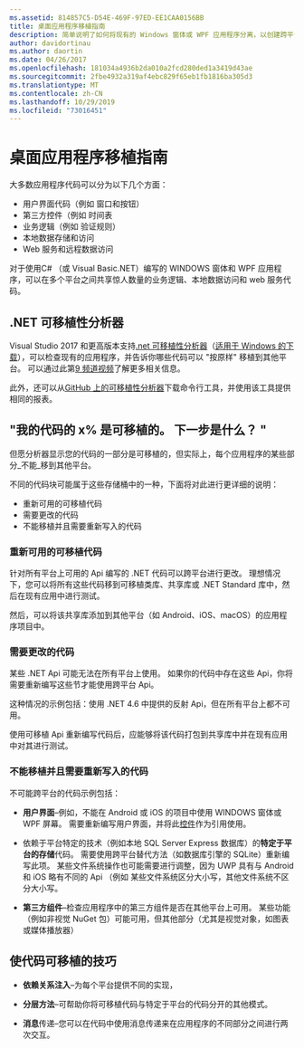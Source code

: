 ```yaml
---
ms.assetid: 814857C5-D54E-469F-97ED-EE1CAA0156BB
title: 桌面应用程序移植指南
description: 简单说明了如何将现有的 Windows 窗体或 WPF 应用程序分离，以创建跨平台应用程序，以便在 macOS、iOS、Android 和 UWP/Windows 10 上运行。
author: davidortinau
ms.author: daortin
ms.date: 04/26/2017
ms.openlocfilehash: 181034a4936b2da010a2fcd280ded1a3419d43ae
ms.sourcegitcommit: 2fbe4932a319af4ebc829f65eb1fb1816ba305d3
ms.translationtype: MT
ms.contentlocale: zh-CN
ms.lasthandoff: 10/29/2019
ms.locfileid: "73016451"
---
```

# <a name="desktop-app-porting-guidance"></a>桌面应用程序移植指南

大多数应用程序代码可以分为以下几个方面：

- 用户界面代码（例如 窗口和按钮）
- 第三方控件（例如 时间表
- 业务逻辑（例如 验证规则）
- 本地数据存储和访问
- Web 服务和远程数据访问

对于使用C# （或 Visual Basic.NET）编写的 WINDOWS 窗体和 WPF 应用程序，可以在多个平台之间共享惊人数量的业务逻辑、本地数据访问和 web 服务代码。

## <a name="net-portability-analyzer"></a>.NET 可移植性分析器

Visual Studio 2017 和更高版本支持[.net 可移植性分析器](https://docs.microsoft.com/dotnet/articles/standard/portability-analyzer)（[适用于 Windows 的下载](https://marketplace.visualstudio.com/items?itemName=ConnieYau.NETPortabilityAnalyzer)），可以检查现有的应用程序，并告诉你哪些代码可以 "按原样" 移植到其他平台。 可以通过此第[9 频道视频](https://channel9.msdn.com/Blogs/Seth-Juarez/A-Brief-Look-at-the-NET-Portability-Analyzer)了解更多相关信息。

此外，还可以从[GitHub 上的可移植性分析器](https://github.com/Microsoft/dotnet-apiport)下载命令行工具，并使用该工具提供相同的报表。

## <a name="x-of-my-code-is-portable-what-next"></a>"我的代码的 x% 是可移植的。 下一步是什么？ "

但愿分析器显示您的代码的一部分是可移植的，但实际上，每个应用程序的某些部分_不能_移到其他平台。

不同的代码块可能属于这些存储桶中的一种，下面将对此进行更详细的说明：

- 重新可用的可移植代码
- 需要更改的代码
- 不能移植并且需要重新写入的代码

### <a name="re-useable-portable-code"></a>重新可用的可移植代码

针对所有平台上可用的 Api 编写的 .NET 代码可以跨平台进行更改。 理想情况下，您可以将所有这些代码移到可移植类库、共享库或 .NET Standard 库中，然后在现有应用中进行测试。

然后，可以将该共享库添加到其他平台（如 Android、iOS、macOS）的应用程序项目中。

### <a name="code-that-requires-changes"></a>需要更改的代码

某些 .NET Api 可能无法在所有平台上使用。 如果你的代码中存在这些 Api，你将需要重新编写这些节才能使用跨平台 Api。

这种情况的示例包括：使用 .NET 4.6 中提供的反射 Api，但在所有平台上都不可用。

使用可移植 Api 重新编写代码后，应能够将该代码打包到共享库中并在现有应用中对其进行测试。

### <a name="code-that-isnt-portable-and-requires-a-re-write"></a>不能移植并且需要重新写入的代码

不可能跨平台的代码示例包括：

- **用户界面**–例如，不能在 Android 或 iOS 的项目中使用 WINDOWS 窗体或 WPF 屏幕。 需要重新编写用户界面，并将此[控件](~/cross-platform/desktop/controls/index.md)作为引用使用。

- 依赖于平台特定的技术（例如本地 SQL Server Express 数据库）的**特定于平台的存储**代码。 需要使用跨平台替代方法（如数据库引擎的 SQLite）重新编写此项。
某些文件系统操作也可能需要进行调整，因为 UWP 具有与 Android 和 iOS 略有不同的 Api （例如 某些文件系统区分大小写，其他文件系统不区分大小写。

- **第三方组件**–检查应用程序中的第三方组件是否在其他平台上可用。 某些功能（例如非视觉 NuGet 包）可能可用，但其他部分（尤其是视觉对象，如图表或媒体播放器）

## <a name="tips-for-making-code-portable"></a>使代码可移植的技巧

- **依赖关系注入**–为每个平台提供不同的实现，

- **分层方法**–可帮助你将可移植代码与特定于平台的代码分开的其他模式。

- **消息**传递–您可以在代码中使用消息传递来在应用程序的不同部分之间进行两次交互。
